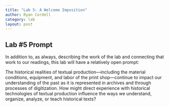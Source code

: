 ```yaml
---
title: "Lab 5: A Welcome Imposition"
author: Ryan Cordell
category: lab
layout: post
---
```



## Lab \#5 Prompt

In addition to, as always, describing the work of the lab and connecting that work to our readings, this lab will have a relatively open prompt:

The historical realities of textual production—including the material conditions, equipment, and labor of the print shop—continue to impact our understanding of the past as it is represented in archives and through processes of digitization. How might direct experience with historical technologies of textual production influence the ways we understand, organize, analyze, or teach historical texts?
